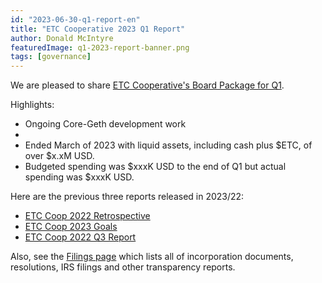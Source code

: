 ```yaml
---
id: "2023-06-30-q1-report-en"
title: "ETC Cooperative 2023 Q1 Report"
author: Donald McIntyre
featuredImage: q1-2023-report-banner.png
tags: [governance]
---
```


We are pleased to share [ETC Cooperative's Board Package for Q1](https://etccooperative.org/ETC-Coop-Q1-2023-Report.pdf).

Highlights:

 - Ongoing Core-Geth development work
 - 
 - Ended March of 2023 with liquid assets, including cash plus $ETC, of over $x.xM USD.
 - Budgeted spending was $xxxK USD to the end of Q1 but actual spending was $xxxK USD.

Here are the previous three reports released in 2023/22:

 - [ETC Coop 2022 Retrospective](./2023-05-18-the-etc-cooperative-2022-retrospective-report-en)
 - [ETC Coop 2023 Goals](./aaa)
 - [ETC Coop 2022 Q3 Report](./aaa)

Also, see the [Filings page](/filings) which lists all of incorporation documents, resolutions, IRS filings and other transparency reports.
